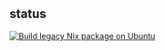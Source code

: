 ## status

[![Build legacy Nix package on Ubuntu](https://github.com/hitsmaxft/gptcommit-nix/actions/workflows/build_nix.yml/badge.svg?branch=master)](https://github.com/hitsmaxft/gptcommit-nix/actions/workflows/build_nix.yml)
